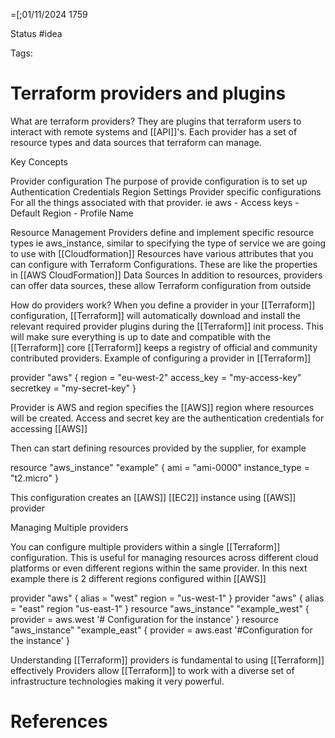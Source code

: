 =[;01/11/2024 1759

Status #idea

Tags:

# Terraform providers and plugins

What are terraform providers?
They are plugins that terraform users to interact with remote systems and [[API]]'s. Each provider has a set of resource types and data sources that terraform can manage.

Key Concepts

Provider configuration
The purpose of provide configuration is to set up
	Authentication Credentials
	Region Settings
	Provider specific configurations
For all the things associated with that provider.
ie
aws - Access keys - Default Region - Profile Name

Resource Management
Providers define and implement specific resource types ie aws_instance, similar to specifying the type of service we are going to use with [[Cloudformation]]
Resources have various attributes that you can configure with Terraform Configurations.
These are like the properties in [[AWS CloudFormation]]
Data Sources
In addition to resources, providers can offer data sources, these allow Terraform configuration from outside

How do providers work?
When you define a provider in your [[Terraform]] configuration, [[Terraform]] will automatically download and install the relevant required provider plugins during the [[Terraform]] init process. This will make sure everything is up to date and compatible with the [[Terraform]] core
[[Terraform]] keeps a registry of official and community contributed providers.
Example of configuring a provider in [[Terraform]]

provider "aws" {
	region = "eu-west-2"
	access_key = "my-access-key"
	secretkey = "my-secret-key"
}

Provider is AWS and region specifies the [[AWS]] region where resources will be created. Access and secret key are the authentication credentials for accessing [[AWS]]

Then can start defining resources provided by the supplier, for example

resource "aws_instance" "example" {
	ami = "ami-0000"
	instance_type = "t2.micro"
}

This configuration creates an [[AWS]] [[EC2]] instance using [[AWS]] provider

Managing Multiple providers

You can configure multiple providers within a single [[Terraform]] configuration. This is useful for managing resources across different cloud platforms or even different regions within the same provider.
In this next example there is 2 different regions configured within [[AWS]]

provider "aws" {
	alias = "west"
	region = "us-west-1"
}
provider "aws" {
	alias = "east"
	region "us-east-1"
}
resource "aws_instance" "example_west" {
	provider = aws.west
	'# Configuration for the instance'
}
resource "aws_instance" "example_east" {
	provider = aws.east
	'#Configuration for the instance'
}

Understanding [[Terraform]] providers is fundamental to using [[Terraform]] effectively
Providers allow [[Terraform]] to work with a diverse set of infrastructure technologies making it very powerful.




# References
